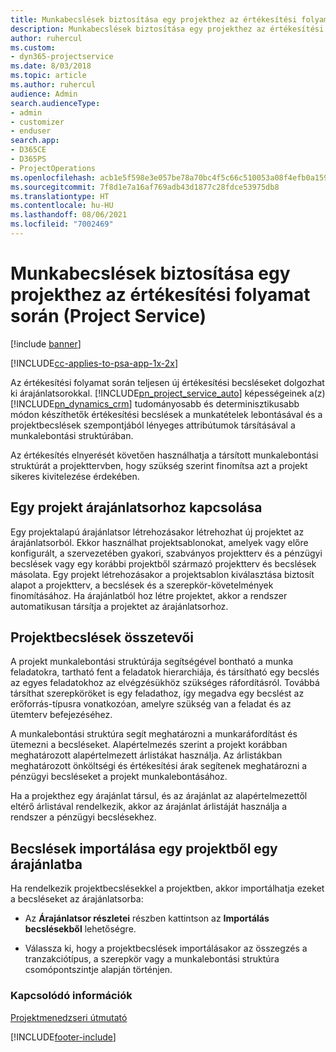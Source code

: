 ```yaml
---
title: Munkabecslések biztosítása egy projekthez az értékesítési folyamat során
description: Munkabecslések biztosítása egy projekthez az értékesítési folyamat során a Project Service szolgáltatásban
author: ruhercul
ms.custom:
- dyn365-projectservice
ms.date: 8/03/2018
ms.topic: article
ms.author: ruhercul
audience: Admin
search.audienceType:
- admin
- customizer
- enduser
search.app:
- D365CE
- D365PS
- ProjectOperations
ms.openlocfilehash: acb1e5f598e3e057be78a70bc4f5c66c510053a08f4efb0a1595cf4853171662
ms.sourcegitcommit: 7f8d1e7a16af769adb43d1877c28fdce53975db8
ms.translationtype: HT
ms.contentlocale: hu-HU
ms.lasthandoff: 08/06/2021
ms.locfileid: "7002469"
---
```

# <a name="provide-work-estimates-for-a-project-during-the-sales-process-project-service"></a>Munkabecslések biztosítása egy projekthez az értékesítési folyamat során (Project Service)

[!include [banner](../includes/psa-now-project-operations.md)]

[!INCLUDE[cc-applies-to-psa-app-1x-2x](../includes/cc-applies-to-psa-app-1x-2x.md)]

Az értékesítési folyamat során teljesen új értékesítési becsléseket dolgozhat ki árajánlatsorokkal. [!INCLUDE[pn_project_service_auto](../includes/pn-project-service-auto.md)] képességeinek a(z) [!INCLUDE[pn_dynamics_crm](../includes/pn-dynamics-crm.md)] tudományosabb és determinisztikusabb módon készíthetők értékesítési becslések a munkatételek lebontásával és a projektbecslések szempontjából lényeges attribútumok társításával a munkalebontási struktúrában.  
  
 Az értékesítés elnyerését követően használhatja a társított munkalebontási struktúrát a projekttervben, hogy szükség szerint finomítsa azt a projekt sikeres kivitelezése érdekében.  
  
## <a name="link-a-project-to-a-quote-line"></a>Egy projekt árajánlatsorhoz kapcsolása  
 Egy projektalapú árajánlatsor létrehozásakor létrehozhat új projektet az árajánlatsorból. Ekkor használhat projektsablonokat, amelyek vagy előre konfigurált, a szervezetében gyakori, szabványos projektterv és a pénzügyi becslések vagy egy korábbi projektből származó projektterv és becslések másolata. Egy projekt létrehozásakor a projektsablon kiválasztása biztosít alapot a projektterv, a becslések és a szerepkör-követelmények finomításához. Ha árajánlatból hoz létre projektet, akkor a rendszer automatikusan társítja a projektet az árajánlatsorhoz.  
  
## <a name="project-estimate-components"></a>Projektbecslések összetevői  
 A projekt munkalebontási struktúrája segítségével bontható a munka feladatokra, tartható fent a feladatok hierarchiája, és társítható egy becslés az egyes feladatokhoz az elvégzésükhöz szükséges ráfordításról. Továbbá társíthat szerepköröket is egy feladathoz, így megadva egy becslést az erőforrás-típusra vonatkozóan, amelyre szükség van a feladat és az ütemterv befejezéséhez.  
  
 A munkalebontási struktúra segít meghatározni a munkaráfordítást és ütemezni a becsléseket. Alapértelmezés szerint a projekt korábban meghatározott alapértelmezett árlistákat használja. Az árlistákban meghatározott önköltségi és értékesítési árak segítenek meghatározni a pénzügyi becsléseket a projekt munkalebontásához.  
  
 Ha a projekthez egy árajánlat társul, és az árajánlat az alapértelmezettől eltérő árlistával rendelkezik, akkor az árajánlat árlistáját használja a rendszer a pénzügyi becslésekhez.  
  
## <a name="import-estimates-from-a-project-into-a-quote"></a>Becslések importálása egy projektből egy árajánlatba  
 Ha rendelkezik projektbecslésekkel a projektben, akkor importálhatja ezeket a becsléseket az árajánlatsorba:  
  
-   Az **Árajánlatsor részletei** részben kattintson az **Importálás becslésekből** lehetőségre. 

-   Válassza ki, hogy a projektbecslések importálásakor az összegzés a tranzakciótípus, a szerepkör vagy a munkalebontási struktúra csomópontszintje alapján történjen.  
  
### <a name="see-also"></a>Kapcsolódó információk  
 [Projektmenedzseri útmutató](../psa/project-manager-guide.md)


[!INCLUDE[footer-include](../includes/footer-banner.md)]